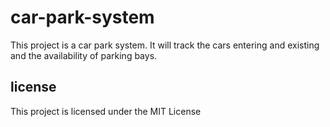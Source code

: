 # car-park-system
This project is a car park system. It will track the cars entering and existing and the availability of parking bays.

## license
This project is licensed under the MIT License